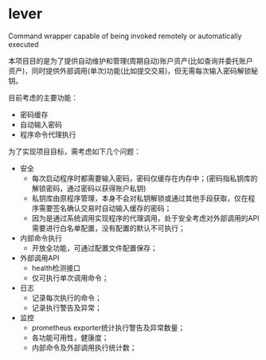 # lever
Command wrapper capable of being invoked remotely or automatically executed

本项目目的是为了提供自动维护和管理(周期自动)账户资产(比如查询并委托账户资产)，同时提供外部调用(单次)功能(比如提交交易)，但无需每次输入密码解锁秘钥。

目前考虑的主要功能：

* 密码缓存
* 自动输入密码
* 程序命令代理执行

为了实现项目目标，需考虑如下几个问题：

* 安全
  * 每次启动程序时都需要输入密码，密码仅缓存在内存中；(密码指私钥库的解锁密码，通过密码以获得账户私钥)
  * 私钥库由原程序管理，本身不会对私钥解锁或通过其他手段获取，仅在程序需要签名确认交易时自动输入缓存的密码；
  * 因为是通过系统调用实现程序的代理调用，处于安全考虑对外部调用的API需要进行白名单配置，没有配置的默认不可执行；
* 内部命令执行
  * 开放全功能，可通过配置文件配置保存；
* 外部调用API
  * health检测接口
  * 仅可执行单次调用命令；
* 日志
  * 记录每次执行的命令；
  * 记录执行警告及异常；
* 监控
  * prometheus exporter统计执行警告及异常数量；
  * 各功能可用性，健康度；
  * 内部命令及外部调用执行统计数；
